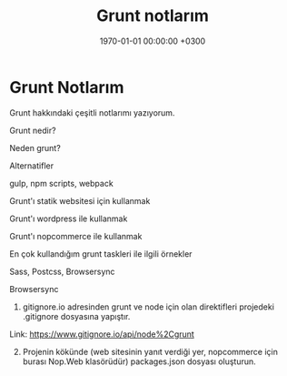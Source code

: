 ﻿---
layout: post
title:  "Grunt notlarım"
date: 1970-01-01 00:00:00 +0300
categories: grunt sass postcss
---
# Grunt Notlarım

Grunt hakkındaki çeşitli notlarımı yazıyorum.

Grunt nedir?

Neden grunt?

Alternatifler

gulp, npm scripts, webpack

Grunt'ı statik websitesi için kullanmak

Grunt'ı wordpress ile kullanmak

Grunt'ı nopcommerce ile kullanmak

En çok kullandığım grunt taskleri ile ilgili örnekler

Sass, Postcss, Browsersync

Browsersync

1. gitignore.io adresinden grunt ve node için olan direktifleri projedeki .gitignore dosyasına yapıştır.

Link: https://www.gitignore.io/api/node%2Cgrunt

2. Projenin kökünde (web sitesinin yanıt verdiği yer, nopcommerce için burası Nop.Web klasörüdür)
packages.json dosyası oluşturun.